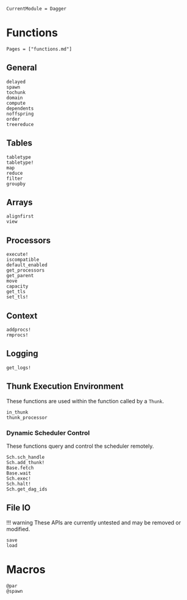 ```@meta
CurrentModule = Dagger
```

# Functions
```@index
Pages = ["functions.md"]
```

## General
```@docs
delayed
spawn
tochunk
domain
compute
dependents
noffspring
order
treereduce
```

## Tables
```@docs
tabletype
tabletype!
map
reduce
filter
groupby
```

## Arrays
```@docs
alignfirst
view
```

## Processors
```@docs
execute!
iscompatible
default_enabled
get_processors
get_parent
move
capacity
get_tls
set_tls!
```

## Context
```@docs
addprocs!
rmprocs!
```

## Logging
```@docs
get_logs!
```

## Thunk Execution Environment

These functions are used within the function called by a `Thunk`.

```@docs
in_thunk
thunk_processor
```

### Dynamic Scheduler Control

These functions query and control the scheduler remotely.

```@docs
Sch.sch_handle
Sch.add_thunk!
Base.fetch
Base.wait
Sch.exec!
Sch.halt!
Sch.get_dag_ids
```

## File IO

!!! warning
    These APIs are currently untested and may be removed or modified.

```@docs
save
load
```

# Macros
```@docs
@par
@spawn
```
